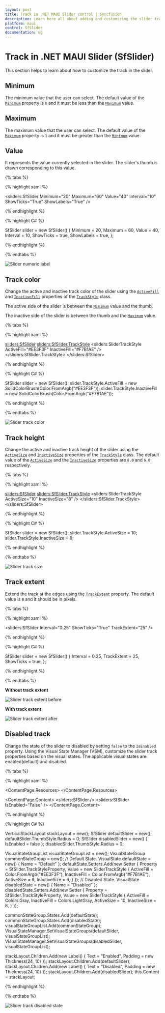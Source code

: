 ```yaml
---
layout: post
title: Track in .NET MAUI Slider control | Syncfusion
description: Learn here all about adding and customizing the slider track in .NET MAUI Slider (SfSlider) control and more.
platform: maui
control: SfSlider
documentation: ug
---
```


# Track in .NET MAUI Slider (SfSlider)

This section helps to learn about how to customize the track in the slider.

## Minimum

The minimum value that the user can select. The default value of the [`Minimum`](https://help.syncfusion.com/cr/maui/Syncfusion.Maui.Sliders.SfSlider.html#Syncfusion_Maui_Sliders_SfSlider_Minimum) property is `0` and it must be less than the [`Maximum`](https://help.syncfusion.com/cr/maui/Syncfusion.Maui.Sliders.SfSlider.html#Syncfusion_Maui_Sliders_SfSlider_Maximum) value.

## Maximum

The maximum value that the user can select. The default value of the [`Maximum`](https://help.syncfusion.com/cr/maui/Syncfusion.Maui.Sliders.SfSlider.html#Syncfusion_Maui_Sliders_SfSlider_Minimum) property is `1` and it must be greater than the [`Minimum`](https://help.syncfusion.com/cr/maui/Syncfusion.Maui.Sliders.SfSlider.html#Syncfusion_Maui_Sliders_SfSlider_Maximum) value.

## Value

It represents the value currently selected in the slider. The slider's thumb is drawn corresponding to this value.

{% tabs %}

{% highlight xaml %}

<sliders:SfSlider Minimum="20"
                  Maximum="60"
                  Value="40"
                  Interval="10"
                  ShowTicks="True"
                  ShowLabels="True" />

{% endhighlight %}

{% highlight C# %}

SfSlider slider = new SfSlider()
{
    Minimum = 20,
    Maximum = 60,
    Value = 40,
    Interval = 10,
    ShowTicks = true,
    ShowLabels = true,
};

{% endhighlight %}

{% endtabs %}

![Slider numeric label](images/track/numeric-labels.png)

## Track color

Change the active and inactive track color of the slider using the [`ActiveFill`](https://help.syncfusion.com/cr/maui/Syncfusion.Maui.Sliders.SliderTrackStyle.html#Syncfusion_Maui_Sliders_SliderTrackStyle_ActiveFill) and [`InactiveFill`](https://help.syncfusion.com/cr/maui/Syncfusion.Maui.Sliders.SliderTrackStyle.html#Syncfusion_Maui_Sliders_SliderTrackStyle_InactiveFill) properties of the [`TrackStyle`](https://help.syncfusion.com/cr/maui/Syncfusion.Maui.Sliders.SliderBase.html#Syncfusion_Maui_Sliders_SliderBase_TrackStyle) class.

The active side of the slider is between the [`Minimum`](https://help.syncfusion.com/cr/maui/Syncfusion.Maui.Sliders.SfSlider.html#Syncfusion_Maui_Sliders_SfSlider_Minimum) value and the thumb.

The inactive side of the slider is between the thumb and the [`Maximum`](https://help.syncfusion.com/cr/maui/Syncfusion.Maui.Sliders.SfSlider.html#Syncfusion_Maui_Sliders_SfSlider_Maximum) value.

{% tabs %}

{% highlight xaml %}

<sliders:SfSlider>
    <sliders:SfSlider.TrackStyle>
        <sliders:SliderTrackStyle ActiveFill="#EE3F3F"
                                  InactiveFill="#F7B1AE" />
    </sliders:SfSlider.TrackStyle>
</sliders:SfSlider>

{% endhighlight %}

{% highlight C# %}

SfSlider slider = new SfSlider();
slider.TrackStyle.ActiveFill = new SolidColorBrush(Color.FromArgb("#EE3F3F"));
slider.TrackStyle.InactiveFill = new SolidColorBrush(Color.FromArgb("#F7B1AE"));

{% endhighlight %}

{% endtabs %}

![Slider track color](images/track/track-color.png)

## Track height

Change the active and inactive track height of the slider using the [`ActiveSize`](https://help.syncfusion.com/cr/maui/Syncfusion.Maui.Sliders.SliderTrackStyle.html#Syncfusion_Maui_Sliders_SliderTrackStyle_ActiveSize) and [`InactiveSize`](https://help.syncfusion.com/cr/maui/Syncfusion.Maui.Sliders.SliderTrackStyle.html#Syncfusion_Maui_Sliders_SliderTrackStyle_InactiveSize) properties of the [`TrackStyle`](https://help.syncfusion.com/cr/maui/Syncfusion.Maui.Sliders.SliderBase.html#Syncfusion_Maui_Sliders_SliderBase_TrackStyle) class. The default value of the [`ActiveSize`](https://help.syncfusion.com/cr/maui/Syncfusion.Maui.Sliders.SliderTrackStyle.html#Syncfusion_Maui_Sliders_SliderTrackStyle_ActiveSize) and the [`InactiveSize`](https://help.syncfusion.com/cr/maui/Syncfusion.Maui.Sliders.SliderTrackStyle.html#Syncfusion_Maui_Sliders_SliderTrackStyle_InactiveSize) properties are `8.0` and `6.0` respectively.

{% tabs %}

{% highlight xaml %}

<sliders:SfSlider>
    <sliders:SfSlider.TrackStyle>
        <sliders:SliderTrackStyle ActiveSize="10"
                                  InactiveSize="8" />
    </sliders:SfSlider.TrackStyle>
</sliders:SfSlider>

{% endhighlight %}

{% highlight C# %}

SfSlider slider = new SfSlider();
slider.TrackStyle.ActiveSize = 10;
slider.TrackStyle.InactiveSize = 8;

{% endhighlight %}

{% endtabs %}

![Slider track size](images/track/track-size.png)

## Track extent

Extend the track at the edges using the [`TrackExtent`](https://help.syncfusion.com/cr/maui/Syncfusion.Maui.Sliders.SliderBase.html#Syncfusion_Maui_Sliders_SliderBase_TrackExtent) property. The default value is `0` and it should be in pixels.

{% tabs %}

{% highlight xaml %}

<sliders:SfSlider Interval="0.25"
                  ShowTicks="True"
                  TrackExtent="25" />

{% endhighlight %}

{% highlight C# %}

SfSlider slider = new SfSlider()
{
    Interval = 0.25,
    TrackExtent = 25,
    ShowTicks = true,
};

{% endhighlight %}

{% endtabs %}

**Without track extent**

![Slider track extent before](images/track/track-extent-before-image.png)

**With track extent**

![Slider track extent after](images/track/track-extent-after-image.png)

## Disabled track

Change the state of the slider to disabled by setting `false` to the `IsEnabled` property. Using the Visual State Manager (VSM), customize the slider track properties based on the visual states. The applicable visual states are enabled(default) and disabled.

{% tabs %}

{% highlight xaml %}

<ContentPage.Resources>
    <Style TargetType="sliders:SfSlider">
        <Setter Property="Interval"
                Value="0.25" />
        <Setter Property="ThumbStyle">
            <sliders:SliderThumbStyle Radius="0" />
        </Setter>
        <Setter Property="VisualStateManager.VisualStateGroups">
            <VisualStateGroupList>
                <VisualStateGroup>
                    <VisualState x:Name="Default">
                        <VisualState.Setters>
                            <Setter Property="TrackStyle">
                                <Setter.Value>
                                    <sliders:SliderTrackStyle ActiveSize="8"
                                                              InactiveSize="6"
                                                              ActiveFill="#EE3F3F"
                                                              InactiveFill="#F7B1AE" />
                                </Setter.Value>
                            </Setter>
                        </VisualState.Setters>
                    </VisualState>
                    <VisualState x:Name="Disabled">
                        <VisualState.Setters>
                            <Setter Property="TrackStyle">
                                <Setter.Value>
                                    <sliders:SliderTrackStyle ActiveSize="10"
                                                              InactiveSize="8"
                                                              ActiveFill="Gray"
                                                              InactiveFill="LightGray" />
                                </Setter.Value>
                            </Setter>
                        </VisualState.Setters>
                    </VisualState>
                </VisualStateGroup>
            </VisualStateGroupList>
        </Setter>
    </Style>
</ContentPage.Resources>

<ContentPage.Content>
    <VerticalStackLayout>
        <Label Text="Enabled"
               Padding="24,10" />
        <sliders:SfSlider />
        <Label Text="Disabled"
               Padding="24,10" />
        <sliders:SfSlider IsEnabled="False" />
    </VerticalStackLayout>
</ContentPage.Content>

{% endhighlight %}

{% highlight C# %}

VerticalStackLayout stackLayout = new();
SfSlider defaultSlider = new();
defaultSlider.ThumbStyle.Radius = 0;
SfSlider disabledSlider = new() { IsEnabled = false };
disabledSlider.ThumbStyle.Radius = 0;

VisualStateGroupList visualStateGroupList = new();
VisualStateGroup commonStateGroup = new();
// Default State.
VisualState defaultState = new() { Name = "Default" };
defaultState.Setters.Add(new Setter
{
    Property = SfSlider.TrackStyleProperty,
    Value = new SliderTrackStyle
    {
        ActiveFill = Color.FromArgb("#EE3F3F"),
        InactiveFill = Color.FromArgb("#F7B1AE"),
        ActiveSize = 8,
        InactiveSize = 6,
    }
});
// Disabled State.
VisualState disabledState = new() { Name = "Disabled" };
disabledState.Setters.Add(new Setter
{
    Property = SfSlider.TrackStyleProperty,
    Value = new SliderTrackStyle
    {
        ActiveFill = Colors.Gray,
        InactiveFill = Colors.LightGray,
        ActiveSize = 10,
        InactiveSize = 8,
    }
});

commonStateGroup.States.Add(defaultState);
commonStateGroup.States.Add(disabledState);
visualStateGroupList.Add(commonStateGroup);
VisualStateManager.SetVisualStateGroups(defaultSlider, visualStateGroupList);
VisualStateManager.SetVisualStateGroups(disabledSlider, visualStateGroupList);

stackLayout.Children.Add(new Label() { Text = "Enabled", Padding = new Thickness(24, 10) });
stackLayout.Children.Add(defaultSlider);
stackLayout.Children.Add(new Label() { Text = "Disabled", Padding = new Thickness(24, 10) });
stackLayout.Children.Add(disabledSlider);
this.Content = stackLayout;

{% endhighlight %}

{% endtabs %}

![Slider track disabled state](images/track/track-disabled.png)